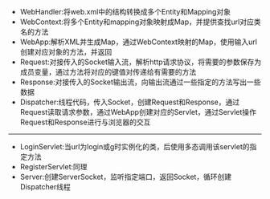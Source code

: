 - WebHandler:将web.xml中的结构转换成多个Entity和Mapping对象
- WebContext:将多个Entity和mapping对象映射成Map，并提供查找url对应类名的方法
- WebApp:解析XML并生成Map，通过WebContext映射的Map，使用输入url创建对应对象的方法，并返回
- Request:对接传入的Socket输入流，解析http请求协议，将需要的参数保存为成员变量，通过方法将对应的键值对传递给有需要的方法
- Response:对接传入的Socket输出流，向输出流通过一些指定的方法写出一些数据
- Dispatcher:线程代码，传入Socket，创建Request和Response，通过Request读取请求参数，通过WebApp创建对应的Servlet，通过Servlet操作Request和Response进行与浏览器的交互

---

- LoginServlet:当url为login或g时实例化的类，后使用多态调用该servlet的指定方法
- RegisterServlet:同理
- Server:创建ServerSocket，监听指定端口，返回Socket，循环创建Dispatcher线程